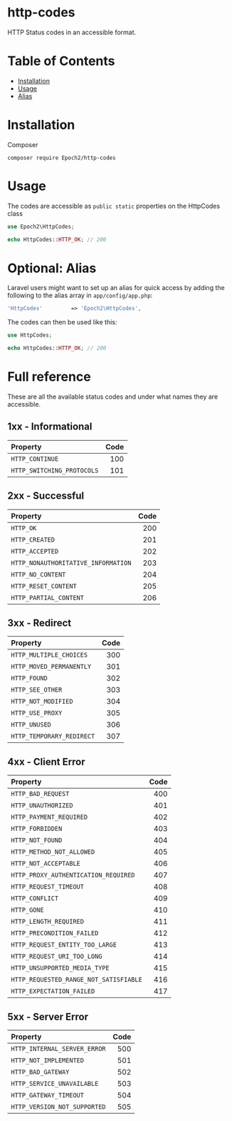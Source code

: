 # http-codes
HTTP Status codes in an accessible format.

# Table of Contents
* [Installation](#installation)
* [Usage](#usage)
* [Alias](#alias)

# Installation
Composer
```
composer require Epoch2/http-codes
```

# Usage
The codes are accessible as `public static` properties on the HttpCodes class
```php
use Epoch2\HttpCodes;

echo HttpCodes::HTTP_OK; // 200
```

# Optional: Alias
Laravel users might want to set up an alias for quick access by adding the following to the alias array in `app/config/app.php`:
```php
'HttpCodes'         => 'Epoch2\HttpCodes',
```

The codes can then be used like this:
```php
use HttpCodes;

echo HttpCodes::HTTP_OK; // 200
```

# Full reference
These are all the available status codes and under what names they are accessible.

## 1xx - Informational
| Property                   | Code |
|:---------------------------|----: |
| `HTTP_CONTINUE`            | 100  |
| `HTTP_SWITCHING_PROTOCOLS` | 101  |

## 2xx - Successful
| Property                           | Code |
|:-----------------------------------|-----:|
|`HTTP_OK`                           | 200  |
|`HTTP_CREATED`                      | 201  |
|`HTTP_ACCEPTED`                     | 202  |
|`HTTP_NONAUTHORITATIVE_INFORMATION` | 203  |
|`HTTP_NO_CONTENT`                   | 204  |
|`HTTP_RESET_CONTENT`                | 205  |
|`HTTP_PARTIAL_CONTENT`              | 206  |

## 3xx - Redirect
| Property                           | Code |
|:-----------------------------------|-----:|
|`HTTP_MULTIPLE_CHOICES` | 300|
|`HTTP_MOVED_PERMANENTLY` | 301|
|`HTTP_FOUND` | 302|
|`HTTP_SEE_OTHER` | 303|
|`HTTP_NOT_MODIFIED` | 304|
|`HTTP_USE_PROXY` | 305|
|`HTTP_UNUSED`| 306|
|`HTTP_TEMPORARY_REDIRECT` | 307|


## 4xx - Client Error
| Property                           | Code |
|:-----------------------------------|-----:|
|`HTTP_BAD_REQUEST` | 400|
|`HTTP_UNAUTHORIZED`  | 401|
|`HTTP_PAYMENT_REQUIRED` | 402|
|`HTTP_FORBIDDEN` | 403|
|`HTTP_NOT_FOUND` | 404|
|`HTTP_METHOD_NOT_ALLOWED` | 405|
|`HTTP_NOT_ACCEPTABLE` | 406|
|`HTTP_PROXY_AUTHENTICATION_REQUIRED` | 407|
|`HTTP_REQUEST_TIMEOUT` | 408|
|`HTTP_CONFLICT` | 409|
|`HTTP_GONE` | 410|
|`HTTP_LENGTH_REQUIRED` | 411|
|`HTTP_PRECONDITION_FAILED` | 412|
|`HTTP_REQUEST_ENTITY_TOO_LARGE` | 413|
|`HTTP_REQUEST_URI_TOO_LONG` | 414|
|`HTTP_UNSUPPORTED_MEDIA_TYPE` | 415|
|`HTTP_REQUESTED_RANGE_NOT_SATISFIABLE` | 416|
|`HTTP_EXPECTATION_FAILED` | 417|


## 5xx - Server Error
| Property                           | Code |
|:-----------------------------------|-----:|
|`HTTP_INTERNAL_SERVER_ERROR` | 500|
|`HTTP_NOT_IMPLEMENTED` | 501|
|`HTTP_BAD_GATEWAY` | 502|
|`HTTP_SERVICE_UNAVAILABLE` | 503|
|`HTTP_GATEWAY_TIMEOUT` | 504|
|`HTTP_VERSION_NOT_SUPPORTED` | 505|
